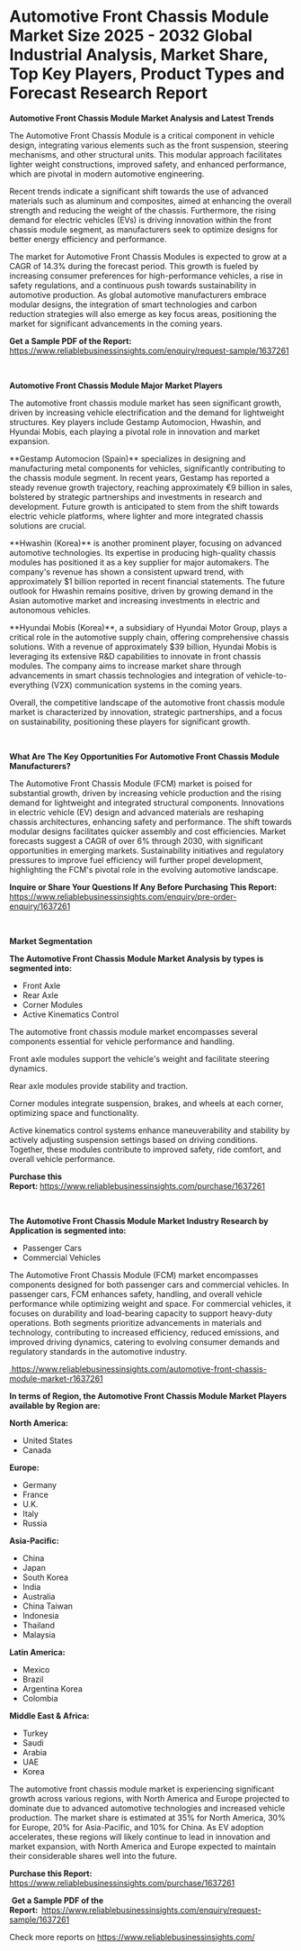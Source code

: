 <p><h1>Automotive Front Chassis Module Market Size 2025 - 2032 Global Industrial Analysis, Market Share, Top Key Players, Product Types and Forecast Research Report</h1></p><p><strong>Automotive Front Chassis Module Market Analysis and Latest Trends</strong></p>
<p><p>The Automotive Front Chassis Module is a critical component in vehicle design, integrating various elements such as the front suspension, steering mechanisms, and other structural units. This modular approach facilitates lighter weight constructions, improved safety, and enhanced performance, which are pivotal in modern automotive engineering.</p><p>Recent trends indicate a significant shift towards the use of advanced materials such as aluminum and composites, aimed at enhancing the overall strength and reducing the weight of the chassis. Furthermore, the rising demand for electric vehicles (EVs) is driving innovation within the front chassis module segment, as manufacturers seek to optimize designs for better energy efficiency and performance.</p><p>The market for Automotive Front Chassis Modules is expected to grow at a CAGR of 14.3% during the forecast period. This growth is fueled by increasing consumer preferences for high-performance vehicles, a rise in safety regulations, and a continuous push towards sustainability in automotive production. As global automotive manufacturers embrace modular designs, the integration of smart technologies and carbon reduction strategies will also emerge as key focus areas, positioning the market for significant advancements in the coming years.</p></p>
<p><strong>Get a Sample PDF of the Report:&nbsp;</strong> <a href="https://www.reliablebusinessinsights.com/enquiry/request-sample/1637261?utm_campaign=3133&utm_medium=2&utm_source=Github&utm_content=ia&utm_term=23032025&utm_id=automotive-front-chassis-module">https://www.reliablebusinessinsights.com/enquiry/request-sample/1637261</a></p>
<p>&nbsp;</p>
<p><strong>Automotive Front Chassis Module Major Market Players</strong></p>
<p><p>The automotive front chassis module market has seen significant growth, driven by increasing vehicle electrification and the demand for lightweight structures. Key players include Gestamp Automocion, Hwashin, and Hyundai Mobis, each playing a pivotal role in innovation and market expansion.</p><p>**Gestamp Automocion (Spain)** specializes in designing and manufacturing metal components for vehicles, significantly contributing to the chassis module segment. In recent years, Gestamp has reported a steady revenue growth trajectory, reaching approximately €9 billion in sales, bolstered by strategic partnerships and investments in research and development. Future growth is anticipated to stem from the shift towards electric vehicle platforms, where lighter and more integrated chassis solutions are crucial.</p><p>**Hwashin (Korea)** is another prominent player, focusing on advanced automotive technologies. Its expertise in producing high-quality chassis modules has positioned it as a key supplier for major automakers. The company's revenue has shown a consistent upward trend, with approximately $1 billion reported in recent financial statements. The future outlook for Hwashin remains positive, driven by growing demand in the Asian automotive market and increasing investments in electric and autonomous vehicles.</p><p>**Hyundai Mobis (Korea)**, a subsidiary of Hyundai Motor Group, plays a critical role in the automotive supply chain, offering comprehensive chassis solutions. With a revenue of approximately $39 billion, Hyundai Mobis is leveraging its extensive R&D capabilities to innovate in front chassis modules. The company aims to increase market share through advancements in smart chassis technologies and integration of vehicle-to-everything (V2X) communication systems in the coming years.</p><p>Overall, the competitive landscape of the automotive front chassis module market is characterized by innovation, strategic partnerships, and a focus on sustainability, positioning these players for significant growth.</p></p>
<p>&nbsp;</p>
<p><strong>What Are The Key Opportunities For Automotive Front Chassis Module Manufacturers?</strong></p>
<p><p>The Automotive Front Chassis Module (FCM) market is poised for substantial growth, driven by increasing vehicle production and the rising demand for lightweight and integrated structural components. Innovations in electric vehicle (EV) design and advanced materials are reshaping chassis architectures, enhancing safety and performance. The shift towards modular designs facilitates quicker assembly and cost efficiencies. Market forecasts suggest a CAGR of over 6% through 2030, with significant opportunities in emerging markets. Sustainability initiatives and regulatory pressures to improve fuel efficiency will further propel development, highlighting the FCM's pivotal role in the evolving automotive landscape.</p></p>
<p><strong>Inquire or Share Your Questions If Any Before Purchasing This Report:</strong> <a href="https://www.reliablebusinessinsights.com/enquiry/pre-order-enquiry/1637261?utm_campaign=3133&utm_medium=2&utm_source=Github&utm_content=ia&utm_term=23032025&utm_id=automotive-front-chassis-module">https://www.reliablebusinessinsights.com/enquiry/pre-order-enquiry/1637261</a></p>
<p>&nbsp;</p>
<p><strong>Market Segmentation</strong></p>
<p><strong>The Automotive Front Chassis Module Market Analysis by types is segmented into:</strong></p>
<p><ul><li>Front Axle</li><li>Rear Axle</li><li>Corner Modules</li><li>Active Kinematics Control</li></ul></p>
<p><p>The automotive front chassis module market encompasses several components essential for vehicle performance and handling. </p><p>Front axle modules support the vehicle's weight and facilitate steering dynamics. </p><p>Rear axle modules provide stability and traction. </p><p>Corner modules integrate suspension, brakes, and wheels at each corner, optimizing space and functionality. </p><p>Active kinematics control systems enhance maneuverability and stability by actively adjusting suspension settings based on driving conditions. Together, these modules contribute to improved safety, ride comfort, and overall vehicle performance.</p></p>
<p><strong>Purchase this Report:&nbsp;</strong><a href="https://www.reliablebusinessinsights.com/purchase/1637261?utm_campaign=3133&utm_medium=2&utm_source=Github&utm_content=ia&utm_term=23032025&utm_id=automotive-front-chassis-module">https://www.reliablebusinessinsights.com/purchase/1637261</a></p>
<p>&nbsp;</p>
<p><strong>The Automotive Front Chassis Module Market Industry Research by Application is segmented into:</strong></p>
<p><ul><li>Passenger Cars</li><li>Commercial Vehicles</li></ul></p>
<p><p>The Automotive Front Chassis Module (FCM) market encompasses components designed for both passenger cars and commercial vehicles. In passenger cars, FCM enhances safety, handling, and overall vehicle performance while optimizing weight and space. For commercial vehicles, it focuses on durability and load-bearing capacity to support heavy-duty operations. Both segments prioritize advancements in materials and technology, contributing to increased efficiency, reduced emissions, and improved driving dynamics, catering to evolving consumer demands and regulatory standards in the automotive industry.</p></p>
<p><a href="https://www.reliablebusinessinsights.com/automotive-front-chassis-module-market-r1637261?utm_campaign=3133&utm_medium=2&utm_source=Github&utm_content=ia&utm_term=23032025&utm_id=automotive-front-chassis-module">&nbsp;https://www.reliablebusinessinsights.com/automotive-front-chassis-module-market-r1637261</a></p>
<p><strong>In terms of Region, the Automotive Front Chassis Module Market Players available by Region are:</strong></p>
<p>
    <p> <strong> North America: </strong>
        <ul>
            <li>United States</li>
            <li>Canada</li>
        </ul>
        </p> 
    <p> <strong> Europe: </strong>
        <ul>
            <li>Germany</li>
            <li>France</li>
            <li>U.K.</li>
            <li>Italy</li>
            <li>Russia</li>
        </ul>
        </p> 
    <p> <strong> Asia-Pacific: </strong>
        <ul>
            <li>China</li>
            <li>Japan</li>
            <li>South Korea</li>
            <li>India</li>
            <li>Australia</li>
            <li>China Taiwan</li>
            <li>Indonesia</li>
            <li>Thailand</li>
            <li>Malaysia</li>
        </ul>
        </p> 
    <p> <strong> Latin America: </strong>
        <ul>
            <li>Mexico</li>
            <li>Brazil</li>
            <li>Argentina Korea</li>
            <li>Colombia</li>
        </ul>
        </p> 
    <p> <strong> Middle East & Africa: </strong>
        <ul>
            <li>Turkey</li>
            <li>Saudi</li>
            <li>Arabia</li>
            <li>UAE</li>
            <li>Korea</li>
        </ul>
    </p>
    </p>
<p><p>The automotive front chassis module market is experiencing significant growth across various regions, with North America and Europe projected to dominate due to advanced automotive technologies and increased vehicle production. The market share is estimated at 35% for North America, 30% for Europe, 20% for Asia-Pacific, and 10% for China. As EV adoption accelerates, these regions will likely continue to lead in innovation and market expansion, with North America and Europe expected to maintain their considerable shares well into the future.</p></p>
<p><strong>Purchase this Report: </strong><a href="https://www.reliablebusinessinsights.com/purchase/1637261?utm_campaign=3133&utm_medium=2&utm_source=Github&utm_content=ia&utm_term=23032025&utm_id=automotive-front-chassis-module">https://www.reliablebusinessinsights.com/purchase/1637261</a></p>
<p>&nbsp;<strong>Get a Sample PDF of the Report:&nbsp;&nbsp;</strong><a href="https://www.reliablebusinessinsights.com/enquiry/request-sample/1637261?utm_campaign=3133&utm_medium=2&utm_source=Github&utm_content=ia&utm_term=23032025&utm_id=automotive-front-chassis-module">https://www.reliablebusinessinsights.com/enquiry/request-sample/1637261</a></p>
<p><strong></strong></p>
<p>Check more reports on <a href="https://www.reliablebusinessinsights.com/?utm_campaign=3133&utm_medium=2&utm_source=Github&utm_content=ia&utm_term=23032025&utm_id=automotive-front-chassis-module">https://www.reliablebusinessinsights.com/</a></p>